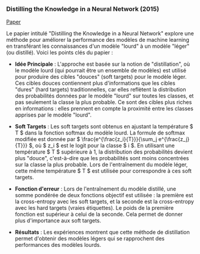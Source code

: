 ### Distilling the Knowledge in a Neural Network (2015)

[Paper](https://arxiv.org/pdf/1503.02531.pdf)

Le papier intitulé "Distilling the Knowledge in a Neural Network" explore une méthode pour améliorer la performance des modèles de machine learning en transférant les connaissances d'un modèle "lourd" à un modèle "léger" (ou distillé). Voici les points clés du papier :

- **Idée Principale** : L'approche est basée sur la notion de "distillation", où le modèle lourd (qui pourrait être un ensemble de modèles) est utilisé pour produire des cibles "douces" (soft targets) pour le modèle léger. Ces cibles douces contiennent plus d'informations que les cibles "dures" (hard targets) traditionnelles, car elles reflètent la distribution des probabilités données par le modèle "lourd" sur toutes les classes, et pas seulement la classe la plus probable. Ce sont des cibles plus riches en informations : elles prennent en compte la proximité entre les classes apprises par le modèle "lourd".

- **Soft Targets** : Les soft targets sont obtenus en ajustant la température $ T $ dans la fonction softmax du modèle lourd. La formule de softmax modifiée est donnée par $ \frac{e^{\frac{z_i}{T}}}{\sum_j e^{\frac{z_j}{T}}} $, où $ z_i $ est le logit pour la classe $ i $. En utilisant une température $ T $ supérieure à 1, la distribution des probabilités devient plus "douce", c'est-à-dire que les probabilités sont moins concentrées sur la classe la plus probable. Lors de l'entraînement du modèle léger, cette même température $ T $ est utilisée pour correspondre à ces soft targets.

- **Fonction d'erreur** : Lors de l'entraînement du modèle distillé, une somme pondérée de deux fonctions objectif est utilisée : la première est la cross-entropy avec les soft targets, et la seconde est la cross-entropy avec les hard targets (vraies étiquettes). Le poids de la première fonction est supérieur à celui de la seconde. Cela permet de donner plus d'importance aux soft targets.

- **Résultats** : Les expériences montrent que cette méthode de distillation permet d'obtenir des modèles légers qui se rapprochent des performances des modèles lourds.
